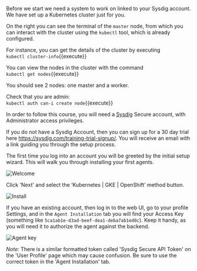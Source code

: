 Before we start we need a system to work on linked to your Sysdig account. We have set up a Kubernetes cluster just for you.

On the right you can see the terminal of the `master` node, from which you can interact with the cluster using the `kubectl` tool, which is already configured.

For instance, you can get the details of the cluster by executing  
`kubectl cluster-info`{{execute}}

You can view the nodes in the cluster with the command  
`kubectl get nodes`{{execute}}

You should see 2 nodes: one master and a worker.

Check that you are admin:  
`kubectl auth can-i create node`{{execute}}

In order to follow this course, you will need a [Sysdig](http://sysdig.com/) Secure account, with Administrator access privileges.

If you do not have a Sysdig Account, then you can sign up for a 30 day trial here https://sysdig.com/training-trial-signup/.  You will receive an email with a link guiding you through the setup process.

The first time you log into an account you will be greeted by the initial setup wizard. This will walk you through installing your first agents.

![Welcome](/sysdig/courses/secure/secure-policy-editor/assets/02_welcome.png)

Click 'Next' and select the  ‘Kubernetes | GKE | OpenShift’ method button.

![Install](/sysdig/courses/secure/secure-policy-editor/assets/03_install.png)

If you have an existing account, then log in to the web UI, go to your profile Settings, and in the `Agent Installation` tab you will find your Access Key (something like `5ca1ab1e-d3ad-beef-dea1-deba7ab1ed0c`).  Keep it handy, as you will need it to authorize the agent against the backend.

![Agent key](/sysdig/courses/secure/secure-policy-editor/assets/image00.png)

*Note:* There is a similar formatted token called 'Sysdig Secure API Token' on the 'User Profile' page which may cause confusion. Be sure to use the correct token in the 'Agent Installation' tab.  
